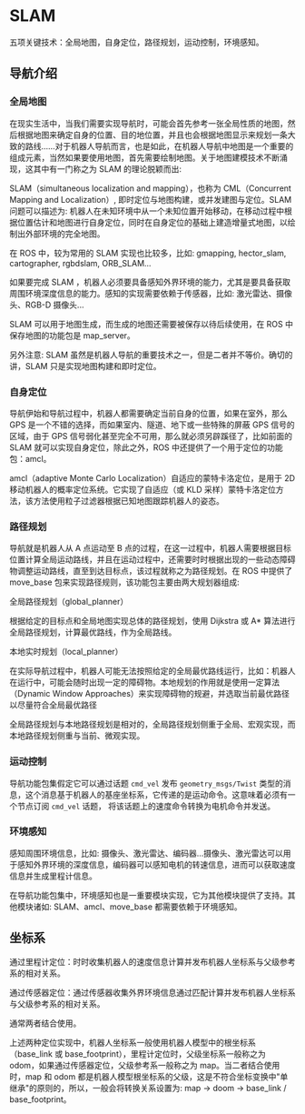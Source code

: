 # SLAM

五项关键技术：全局地图，自身定位，路径规划，运动控制，环境感知。

## 导航介绍

### 全局地图

在现实生活中，当我们需要实现导航时，可能会首先参考一张全局性质的地图，然后根据地图来确定自身的位置、目的地位置，并且也会根据地图显示来规划一条大致的路线……对于机器人导航而言，也是如此，在机器人导航中地图是一个重要的组成元素，当然如果要使用地图，首先需要绘制地图。关于地图建模技术不断涌现，这其中有一门称之为 SLAM 的理论脱颖而出:

SLAM（simultaneous localization and mapping），也称为 CML（Concurrent Mapping and Localization）, 即时定位与地图构建，或并发建图与定位。SLAM 问题可以描述为: 机器人在未知环境中从一个未知位置开始移动，在移动过程中根据位置估计和地图进行自身定位，同时在自身定位的基础上建造增量式地图，以绘制出外部环境的完全地图。

在 ROS 中，较为常用的 SLAM 实现也比较多，比如: gmapping, hector_slam, cartographer, rgbdslam, ORB_SLAM...

如果要完成 SLAM ，机器人必须要具备感知外界环境的能力，尤其是要具备获取周围环境深度信息的能力。感知的实现需要依赖于传感器，比如: 激光雷达、摄像头、RGB-D 摄像头...

SLAM 可以用于地图生成，而生成的地图还需要被保存以待后续使用，在 ROS 中保存地图的功能包是 map_server。

另外注意: SLAM 虽然是机器人导航的重要技术之一，但是二者并不等价。确切的讲，SLAM 只是实现地图构建和即时定位。

### 自身定位

导航伊始和导航过程中，机器人都需要确定当前自身的位置，如果在室外，那么 GPS 是一个不错的选择，而如果室内、隧道、地下或一些特殊的屏蔽 GPS 信号的区域，由于 GPS 信号弱化甚至完全不可用，那么就必须另辟蹊径了，比如前面的 SLAM 就可以实现自身定位，除此之外，ROS 中还提供了一个用于定位的功能包：amcl。

amcl（adaptive Monte Carlo Localization）自适应的蒙特卡洛定位，是用于 2D 移动机器人的概率定位系统。它实现了自适应（或 KLD 采样）蒙特卡洛定位方法，该方法使用粒子过滤器根据已知地图跟踪机器人的姿态。

### 路径规划

导航就是机器人从 A 点运动至 B 点的过程，在这一过程中，机器人需要根据目标位置计算全局运动路线，并且在运动过程中，还需要时时根据出现的一些动态障碍物调整运动路线，直至到达目标点，该过程就称之为路径规划。在 ROS 中提供了 move_base 包来实现路径规则，该功能包主要由两大规划器组成:

全局路径规划（global_planner）

根据给定的目标点和全局地图实现总体的路径规划，使用 Dijkstra 或 A* 算法进行全局路径规划，计算最优路线，作为全局路线。

本地实时规划（local_planner）

在实际导航过程中，机器人可能无法按照给定的全局最优路线运行，比如：机器人在运行中，可能会随时出现一定的障碍物。本地规划的作用就是使用一定算法（Dynamic Window Approaches）来实现障碍物的规避，并选取当前最优路径以尽量符合全局最优路径

全局路径规划与本地路径规划是相对的，全局路径规划侧重于全局、宏观实现，而本地路径规划侧重与当前、微观实现。

### 运动控制

导航功能包集假定它可以通过话题 `cmd_vel` 发布 `geometry_msgs/Twist` 类型的消息，这个消息基于机器人的基座坐标系，它传递的是运动命令。这意味着必须有一个节点订阅 `cmd_vel` 话题， 将该话题上的速度命令转换为电机命令并发送。

### 环境感知

感知周围环境信息，比如: 摄像头、激光雷达、编码器...摄像头、激光雷达可以用于感知外界环境的深度信息，编码器可以感知电机的转速信息，进而可以获取速度信息并生成里程计信息。

在导航功能包集中，环境感知也是一重要模块实现，它为其他模块提供了支持。其他模块诸如: SLAM、amcl、move_base 都需要依赖于环境感知。

## 坐标系

通过里程计定位：时时收集机器人的速度信息计算并发布机器人坐标系与父级参考系的相对关系。

通过传感器定位：通过传感器收集外界环境信息通过匹配计算并发布机器人坐标系与父级参考系的相对关系。

通常两者结合使用。

上述两种定位实现中，机器人坐标系一般使用机器人模型中的根坐标系（base_link 或 base_footprint），里程计定位时，父级坐标系一般称之为 odom，如果通过传感器定位，父级参考系一般称之为 map。当二者结合使用时，map 和 odom 都是机器人模型根坐标系的父级，这是不符合坐标变换中"单继承"的原则的，所以，一般会将转换关系设置为: map → doom → base_link / base_footprint。
